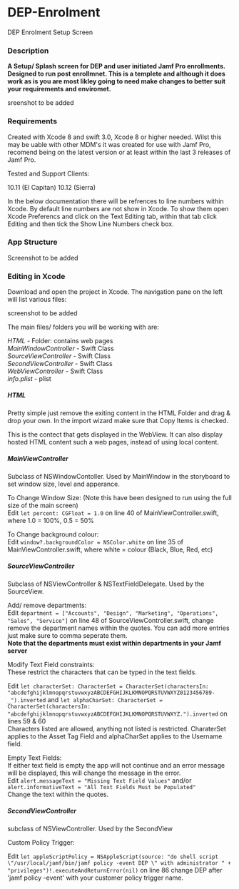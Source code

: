 # DEP-Enrolment
DEP Enrolment Setup Screen

### Description

**A Setup/ Splash screen for DEP and user initiated Jamf Pro enrollments. Designed to run post enrollmnet. This is a templete and although it does work as is you are most likley going to need make changes to better suit your requirements and enviromet.**

sreenshot to be added

### Requirements

Created with Xcode 8 and swift 3.0, Xcode 8 or higher needed. Wilst this may be uable with other MDM's it was created for use with Jamf Pro, recomend being on the latest version or at least within the last 3 releases of Jamf Pro.

Tested and Support Clients:

10.11 (El Capitan)
10.12 (Sierra)

In the below documentation there will be refrences to line numbers within Xcode. By default line numbers are not show in Xcode. To show them open Xcode Preferencs and click on the Text Editing tab, within that tab click Editing and then tick the Show Line Numbers check box.

### App Structure  

Screenshot to be added  

### Editing in Xcode

Download and open the project in Xcode. The navigation pane on the left will list various files:

screenshot to be added  

The main files/ folders you will be working with are:

*HTML* - Folder: contains web pages  
*MainWindowController* - Swift Class  
*SourceViewController* - Swift Class  
*SecondViewController* - Swift Class  
*WebViewController* - Swift Class   
*info.plist* - plist  

##### HTML  

Pretty simple just remove the exiting content in the HTML Folder and drag & drop your own. In the import wizard make sure that Copy Items is checked.  

This is the contect that gets displayed in the WebView. It can also display hosted HTML content such a web pages, instead of using local content.  

##### MainViewController  

Subclass of NSWindowContoller. Used by MainWindow in the storyboard to set window size, level and apperance.  

To Change Window Size: (Note this have been designed to run using the full size of the main screen)  
Edit ```let percent: CGFloat = 1.0``` on line 40 of MainViewController.swift, where 1.0 = 100%, 0.5 = 50%  

To Change background colour:  
Edit ```window?.backgroundColor = NSColor.white``` on line 35 of MainViewController.swift, where white = colour (Black, Blue, Red, etc)  

##### SourceViewController  

Subclass of NSViewController & NSTextFieldDelegate. Used by the SourceView.  

Add/ remove departments:  
Edit ```department = ["Accounts", "Design", "Marketing", "Operations", "Sales", "Service"]``` on line 48 of SourceViewController.swift, change remove the department names within the quotes. You can add more entries just make sure to comma seperate them.  
**Note that the departments must exist within departments in your Jamf server**  

Modify Text Field constraints:  
These restrict the characters that can be typed in the text fields.  

Edit ```let characterSet: CharacterSet = CharacterSet(charactersIn:     "abcdefghijklmnopqrstuvwxyzABCDEFGHIJKLKMNOPQRSTUVWXYZ0123456789-_").inverted``` and ```let alphaCharSet: CharacterSet = CharacterSet(charactersIn: "abcdefghijklmnopqrstuvwxyzABCDEFGHIJKLKMNOPQRSTUVWXYZ.").inverted```  on lines 59 & 60  
Characters listed are allowed, anything not listed is restricted. CharaterSet applies to the Asset Tag Field and alphaCharSet applies to the Username field.  

Empty Text Fields:  
If either text field is empty the app will not continue and an error message will be displayed, this will change the message in the error.  
Edit ```alert.messageText = "Missing Text Field Values"``` and/or ```alert.informativeText = "All Text Fields Must be Populated"```  
Change the text within the quotes.  

##### SecondViewController  

subclass of NSViewController. Used by the SecondView  

Custom Policy Trigger:  

Edit ```let appleScriptPolicy = NSAppleScript(source: "do shell script \"/usr/local/jamf/bin/jamf policy -event DEP \" with administrator " + "privileges")!.executeAndReturnError(nil)``` on line 86 change DEP after 'jamf policy -event' with your customer policy trigger name.  



